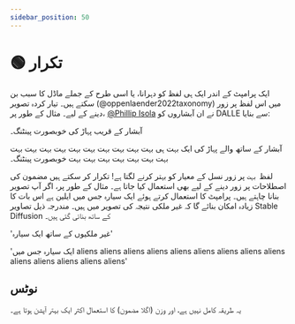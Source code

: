 ```yaml
---
sidebar_position: 50
---
```

# 🟢 تکرار

ایک پرامپٹ کے اندر ایک ہی لفظ کو دہرانا، یا اسی طرح کے جملے ماڈل کا سبب بن سکتے ہیں۔
تیار کردہ تصویر (@oppenlaender2022taxonomy) میں اس لفظ پر زور دینے کے لیے۔ مثال کے طور پر، [@Phillip Isola](https://twitter.com/phillip_isola/status/1532189632217112577) نے ان آبشاروں کو DALLE سے بنایا:



آبشار کے قریب پہاڑ کی خوبصورت پینٹنگ۔

آبشار کے ساتھ والے پہاڑ کی ایک بہت ہی بہت بہت بہت بہت بہت بہت بہت بہت بہت بہت بہت بہت بہت بہت بہت بہت بہت خوبصورت پینٹنگ۔


لفظ `بہت` پر زور نسل کے معیار کو بہتر کرنے لگتا ہے! تکرار کر سکتے ہیں
مضمون کی اصطلاحات پر زور دینے کے لیے بھی استعمال کیا جاتا ہے۔ مثال کے طور پر، اگر آپ تصویر بنانا چاہتے ہیں۔
پرامپٹ کا استعمال کرتے ہوئے ایک سیارہ جس میں ایلین ہے
اس بات کا زیادہ امکان بنائے گا کہ غیر ملکی نتیجہ کی تصویر میں ہیں۔ مندرجہ ذیل تصاویر Stable Diffusion کے ساتھ بنائی گئی ہیں۔

'غیر ملکیوں کے ساتھ ایک سیارہ'

'ایک سیارہ جس میں aliens aliens aliens aliens aliens aliens aliens aliens aliens aliens aliens aliens aliens aliens'


## نوٹس

یہ طریقہ کامل نہیں ہے، اور وزن (اگلا مضمون) کا استعمال اکثر ایک بہتر آپشن ہوتا ہے۔